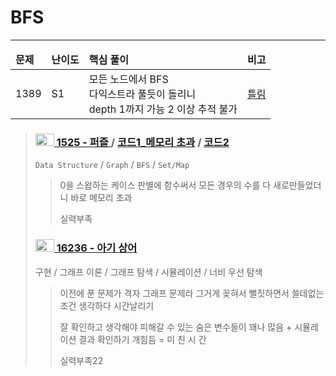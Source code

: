 # BFS
* * *
<table>
<thead>
<tr>
<td>
<strong>
문제
</strong>
</td>
<td>
<strong>
난이도
</strong>
</td>
<td>
<strong>
핵심 풀이
</strong>
</td>
<td>
<strong>
비고
</strong>
</td>
</tr>
</thead>
<tbody>
<tr>
<td>
1389
</td>
<td>
S1
</td>
<td>
모든 노드에서 BFS<br />
다익스트라 풀듯이 돌리니<br />
depth 1까지 가능 2 이상 추적 불가
</td>
<td>
<a href="https://velog.io/@seungjae/%EB%B0%B1%EC%A4%80-1389%EB%B2%88-%EC%BC%80%EB%B9%88-%EB%B2%A0%EC%9D%B4%EC%BB%A8%EC%9D%98-6%EB%8B%A8%EA%B3%84-%EB%B2%95%EC%B9%99-Python-BFS-Silver1">틀림</a>
</td>
</tr>
</tbody>
</table>

> ### <a href = "https://www.acmicpc.net/problem/1525"> <img src="https://static.solved.ac/tier_small/14.svg" width="30" height="20"> 1525 - 퍼즐 </a> / [코드1_메모리 초과](https://github.com/nn98/Algorithm/blob/main/src/BaekJoon/BFS/P1525.py) / [코드2](https://github.com/nn98/Algorithm/blob/main/src/BaekJoon/BFS/P1525_S.py)
> `Data Structure` / `Graph` / `BFS` / `Set/Map`
>> 0을 스왑하는 케이스 판별에 함수써서 모든 경우의 수를 다 새로만들었더니 바로 메모리 초과
>>
>> 실력부족
> ### <a href = "https://www.acmicpc.net/problem/1525"> <img src="https://static.solved.ac/tier_small/13.svg" width="30" height="20"> 16236 - 아기 상어 </a>
> 구현 / 
그래프 이론 / 
그래프 탐색 / 
시뮬레이션 / 
너비 우선 탐색
>> 이전에 푼 문제가 격자 그래프 문제라 그거게 꽂혀서 뻘짓하면서 쓸데없는 조건 생각하다 시간날리기
> >
> > 잘 확인하고 생각해야 피해갈 수 있는 숨은 변수들이 꽤나 많음 + 시뮬레이션 결과 확인하기 개힘듬 = 미 친 시 간
>>
>> 실력부족22